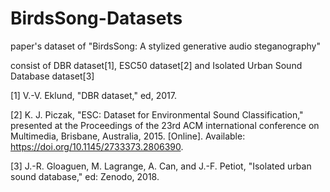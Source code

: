 # BirdsSong-Datasets
paper's dataset of "BirdsSong: A stylized generative audio steganography"

consist of DBR dataset[1], ESC50 dataset[2] and Isolated Urban Sound Database dataset[3]

[1] V.-V. Eklund, "DBR dataset," ed, 2017.

[2] K. J. Piczak, "ESC: Dataset for Environmental Sound Classification," presented at the Proceedings of the 23rd ACM international conference on Multimedia, Brisbane, Australia, 2015. [Online]. Available: https://doi.org/10.1145/2733373.2806390.

[3] J.-R. Gloaguen, M. Lagrange, A. Can, and J.-F. Petiot, "Isolated urban sound database," ed: Zenodo, 2018.
